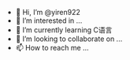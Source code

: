 - 👋 Hi, I’m @yiren922
- 👀 I’m interested in ...
- 🌱 I’m currently learning C语言
- 💞️ I’m looking to collaborate on ...
- 📫 How to reach me ...

<!---
yiren922/yiren922 is a ✨ special ✨ repository because its `README.md` (this file) appears on your GitHub profile.
You can click the Preview link to take a look at your changes.
--->

